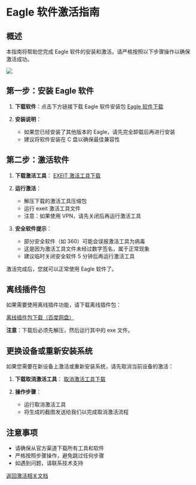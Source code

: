 # Eagle 软件激活指南

## 概述

本指南将帮助您完成 Eagle 软件的安装和激活。请严格按照以下步骤操作以确保激活成功。

![](https://act.neoxu.store/wp-content/uploads/2025/04/img-20250515-043347.webp)

## 第一步：安装 Eagle 软件

1. **下载软件**：点击下方链接下载 Eagle 软件安装包
   [Eagle 软件下载](https://list.neoxu.store/d/app/manage/Eagle-4.0-x64-build3.exe)

2. **安装说明**：
   - 如果您已经安装了其他版本的 Eagle，请先完全卸载后再进行安装
   - 建议将软件安装在 C 盘以确保最佳兼容性

## 第二步：激活软件

1. **下载激活工具**：
   [EXEIT 激活工具下载](https://list.neoxu.store/d/app/manage/Eagle%E6%BF%80%E6%B4%BB%E5%B7%A5%E5%85%B7.zip)

2. **运行激活**：
   - 解压下载的激活工具压缩包
   - 运行 exeit 激活工具文件
   - 注意：如果使用 VPN，请先关闭后再运行激活工具

3. **安全软件提示**：
   - 部分安全软件（如 360）可能会误报激活工具为病毒
   - 这是因为激活工具文件未经过数字签名，属于正常现象
   - 建议临时关闭安全软件 5 分钟后再运行激活工具

激活完成后，您就可以正常使用 Eagle 软件了。

## 离线插件包

如果需要使用离线插件功能，请下载离线插件包：

[离线插件包下载（百度网盘）](https://pan.baidu.com/s/1knDiYOz7gBsaz3hhxOZ8Qg?pwd=1111)

**注意**：下载后必须先解压，然后运行其中的 exe 文件。

## 更换设备或重新安装系统

如果您需要在新设备上激活或重新安装系统，请先取消当前设备的激活：

1. **下载取消激活工具**：
   [取消激活工具下载](https://list.neoxu.store/d/app/manage/exeit-%E7%A7%BB%E9%99%A4%E6%BF%80%E6%B4%BB-%E8%AD%A6%E5%91%8A%E6%8D%A2%E6%9C%BA%E6%97%B6%E7%94%A8-%E9%87%8D%E8%A3%85%E7%B3%BB%E7%BB%9F%E5%89%8D%E4%B8%80%E7%82%B9%E8%A6%81%E8%BF%90%E8%A1%8C.zip)

2. **操作步骤**：
   - 运行取消激活工具
   - 将生成的截图发送给我们以完成取消激活流程

## 注意事项

- 请确保从官方渠道下载所有工具和软件
- 严格按照步骤操作，避免跳过任何步骤
- 如遇到问题，请联系技术支持

[返回激活相关文档](https://act.neoxu.store/tag/%e6%bf%80%e6%b4%bb/)
